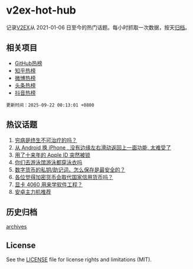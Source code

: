 # v2ex-hot-hub

 记录[V2EX](https://www.v2ex.com/)从 2021-01-06 日至今的热门话题。每小时抓取一次数据，按天[归档](archives)。
 
 ## 相关项目

- [GitHub热榜](https://github.com/lonnyzhang423/github-hot-hub)
- [知乎热榜](https://github.com/lonnyzhang423/zhihu-hot-hub)
- [微博热榜](https://github.com/lonnyzhang423/weibo-hot-hub)
- [头条热榜](https://github.com/lonnyzhang423/toutiao-hot-hub)
- [抖音热榜](https://github.com/lonnyzhang423/douyin-hot-hub)


 `更新时间：2025-09-22 00:13:01 +0800`

## 热议话题

1. [穷病是终生不可治疗的吗？](https://www.v2ex.com/t/1160882)
1. [从 Android 换 iPhone , 没有边缘左右滑动返回上一面功能, 太难受了](https://www.v2ex.com/t/1160803)
1. [用了十来年的 Apple ID 突然被锁](https://www.v2ex.com/t/1160848)
1. [你们去游泳馆游泳都穿泳衣吗](https://www.v2ex.com/t/1160796)
1. [数字货币的私钥/助记词，怎么保存是最安全的？](https://www.v2ex.com/t/1160814)
1. [各位觉得加密货币会取代国家信用货币吗？](https://www.v2ex.com/t/1160842)
1. [显卡 4060 用来学软件工程？](https://www.v2ex.com/t/1160830)
1. [安卓主力机推荐](https://www.v2ex.com/t/1160892)

## 历史归档

[archives](archives)

## License

See the [LICENSE](LICENSE) file for license rights and limitations (MIT).
